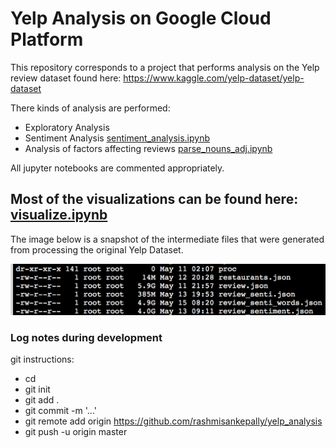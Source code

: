 # Yelp Analysis on Google Cloud Platform

This repository corresponds to a project that performs analysis on the Yelp review dataset found here: https://www.kaggle.com/yelp-dataset/yelp-dataset

There kinds of analysis are performed:
* Exploratory Analysis
* Sentiment Analysis [sentiment_analysis.ipynb](https://github.com/rashmisankepally/yelp_analysis/blob/master/sentiment_anslysis.ipynb)
* Analysis of factors affecting reviews [parse_nouns_adj.ipynb](https://github.com/rashmisankepally/yelp_analysis/blob/master/parse_nouns_adj.ipynb)

All jupyter notebooks are commented appropriately. 

## Most of the visualizations can be found here: [visualize.ipynb](https://github.com/rashmisankepally/yelp_analysis/blob/master/Visualize.ipynb)

The image below is a snapshot of the intermediate files that were generated from processing the original Yelp Dataset.

![File Size](https://github.com/rashmisankepally/yelp_analysis/blob/master/FileSizes.png)



### Log notes during development
git instructions:
- cd <folder on GCP instance>
- git init
- git add .
- git commit -m '...'
- git remote add origin https://github.com/rashmisankepally/yelp_analysis
- git push -u origin master
 <type uname and pwd>


